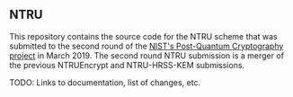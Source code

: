 ## NTRU

This repository contains the source code for the NTRU scheme that was
submitted to the second round of the [NIST's Post-Quantum Cryptography
project](https://csrc.nist.gov/Projects/Post-Quantum-Cryptography/Round-2-Submissions)
in March 2019. The second round NTRU submission is a merger of the previous
NTRUEncrypt and NTRU-HRSS-KEM submissions.

TODO: Links to documentation, list of changes, etc.
